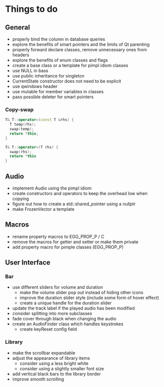 # Things to do

## General
- properly bind the column in database queries
- explore the benefits of smart pointers and the limits of Qt parenting
- properly forward declare classes, remove unnecessary ones from headers
- explore the benefits of enum classes and flags
- create a base class or a template for pimpl idiom classes
- use NULL in bass
- use public inheritance for singleton
- CurrentState constructor does not need to be explicit
- use qwindows header
- use mutable for member variables in classes
- pass possible deleter for smart pointers

### Copy-swap
```cpp
T& T::operator=(const T &rhs) {
  T temp(rhs);
  swap(temp);
  return *this;
}

T& T::operator=(T rhs) {
  swap(rhs);
  return *this
}
```

## Audio
- implement Audio using the pimpl idiom
- create constructors and operators to keep the overhead low when copying
- figure out how to create a std::shared_pointer using a nullptr
- make FrozenVector a template

## Macros
- rename property macros to EGG_PROP_P / C
- remove the macros for getter and setter or make them private
- add property macro for pimple classes (EGG_PROP_P)

## User Interface

### Bar
- use different sliders for volume and duration
  - make the volume slider pop out instead of hiding other icons
  - improve the duration slider style (include some form of hover effect)
  - create a unique handle for the duration slider
- update the track label if the played audio has been modified
- consider splitting into more subclasses
- fade cover through black when changing the audio
- create an AudioFinder class which handles keystrokes
  - create keyReset config field

### Library
- make the scrollbar expandable
- adjust the appearance of library items
  - consider using a less bright white
  - consider using a slightly smaller font size
- add vertical black bars to the library border
- improve smooth scrolling